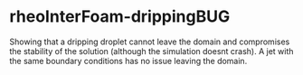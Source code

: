 # rheoInterFoam-drippingBUG
Showing that a dripping droplet cannot leave the domain and compromises the stability of the solution (although the simulation doesnt crash). 
A jet with the same boundary conditions has no issue leaving the domain.
